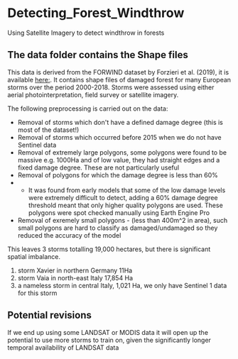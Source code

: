 # Detecting_Forest_Windthrow
Using Satellite Imagery to detect windthrow in forests


## The data folder contains the Shape files 
This data is derived from the FORWIND dataset by Forzieri et al. (2019), it is available [here:]([https://figshare.com/articles/dataset/A_spatially-explicit_database_of_wind_disturbances_in_European_forests_over_the_period_2000-2018/9555008). It contains shape files of damaged forest for many European storms over the period 2000-2018. Storms were assessed using either aerial photointerpretation, field survey or satellite imagery. 

The following preprocessing is carried out on the data:
* Removal of storms which don't have a defined damage degree (this is most of the dataset!)
* Removal of storms which occurred before 2015 when we do not have Sentinel data
* Removal of extremely large polygons, some polygons were found to be massive e.g. 1000Ha and of low value, they had straight edges and a fixed damage degree. These are not particularly useful 
* Removal of polygons for which the damage degree is less than 60%
* * It was found from early models that some of the low damage levels were extremely difficult to detect, adding a 60% damage degree threshold meant that only higher quality polygons are used. These polygons were spot checked manually using Earth Engine Pro
* Removal of exremely small polygons - (less than 400m^2 in area), such small polygons are hard to classify as damaged/undamaged so they reduced the accuracy of the model 

This leaves 3 storms totalling 19,000 hectares, but there is significant spatial imbalance. 
1. storm Xavier in northern Germany 11Ha
2. storm Vaia in north-east Italy 17,854 Ha
3. a nameless storm in central Italy, 1,021 Ha, we only have Sentinel 1 data for this storm

## Potential revisions
If we end up using some LANDSAT or MODIS data it will open up the potential to use more storms to train on, given the significantly longer temporal availability of LANDSAT data 
